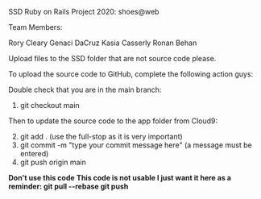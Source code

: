 SSD Ruby on Rails Project 2020: shoes@web

Team Members: 

Rory Cleary
Genaci DaCruz
Kasia Casserly
Ronan Behan

Upload files to the SSD folder that are not source code please.

To upload the source code to GitHub, complete the following action guys:

Double check that you are in the main branch: 

1. git checkout main

Then to update the source code to the app folder from Cloud9:

2. git add . (use the full-stop as it is very important)
3. git commit -m "type your commit message here" (a message must be entered)
4. git push origin main




**Don't use this code**
**This code is not usable I just want it here as a reminder:
git pull --rebase
git push**

